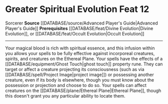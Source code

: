﻿---
feat: Greater Spiritual Evolution
id: '1826'
level: '12'
name: Greater Spiritual Evolution
prerequisite: '[[DATABASE/feat/Divine Evolution|Divine Evolution]] or [[DATABASE/feat/Occult
  Evolution|Occult Evolution]]'
rarity: Common
source: '[[DATABASE/source/Advanced Player''s Guide|Advanced Player''s Guide]]'
trait:
- '[[DATABASE/trait/Sorcerer|Sorcerer]]'
type: Feat

---
# Greater Spiritual Evolution <span class="item-type">Feat 12</span>

<span class="item-trait">Sorcerer</span>
**Source** [[DATABASE/source/Advanced Player's Guide|Advanced Player's Guide]] 
**Prerequisites** [[DATABASE/feat/Divine Evolution|Divine Evolution]], or [[DATABASE/feat/Occult Evolution|Occult Evolution]]

---
Your magical blood is rich with spiritual essence, and this infusion within you allows your spells to be fully effective against incorporeal creatures, spirits, and creatures on the Ethereal Plane. Your spells have the effects of a [[DATABASE/equipment/Ghost Touch|ghost touch]] property rune. They can target or affect a creature projecting its consciousness (such as via [[DATABASE/spell/Project Image|project image]]) or possessing another creature, even if its body is elsewhere, though you must know about the possession or projection and choose to do so. Your spells can affect creatures on the [[DATABASE/plane/Ethereal Plane|Ethereal Plane]], though this doesn't grant you any particular ability to locate them.